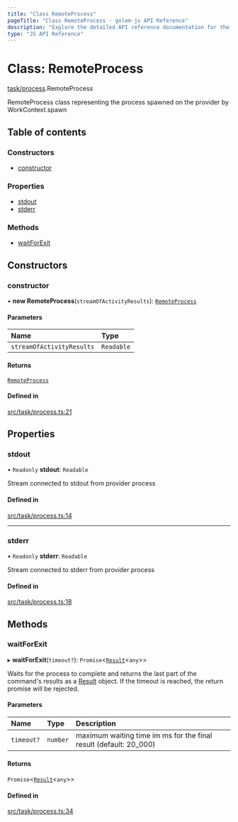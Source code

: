 ```yaml
---
title: "Class RemoteProcess"
pageTitle: "Class RemoteProcess - golem-js API Reference"
description: "Explore the detailed API reference documentation for the Class RemoteProcess within the golem-js SDK for the Golem Network."
type: "JS API Reference"
---
```

# Class: RemoteProcess

[task/process](../modules/task_process).RemoteProcess

RemoteProcess class representing the process spawned on the provider by WorkContext.spawn

## Table of contents

### Constructors

- [constructor](task_process.RemoteProcess#constructor)

### Properties

- [stdout](task_process.RemoteProcess#stdout)
- [stderr](task_process.RemoteProcess#stderr)

### Methods

- [waitForExit](task_process.RemoteProcess#waitforexit)

## Constructors

### constructor

• **new RemoteProcess**(`streamOfActivityResults`): [`RemoteProcess`](task_process.RemoteProcess)

#### Parameters

| Name | Type |
| :------ | :------ |
| `streamOfActivityResults` | `Readable` |

#### Returns

[`RemoteProcess`](task_process.RemoteProcess)

#### Defined in

[src/task/process.ts:21](https://github.com/golemfactory/golem-js/blob/627e370/src/task/process.ts#L21)

## Properties

### stdout

• `Readonly` **stdout**: `Readable`

Stream connected to stdout from provider process

#### Defined in

[src/task/process.ts:14](https://github.com/golemfactory/golem-js/blob/627e370/src/task/process.ts#L14)

___

### stderr

• `Readonly` **stderr**: `Readable`

Stream connected to stderr from provider process

#### Defined in

[src/task/process.ts:18](https://github.com/golemfactory/golem-js/blob/627e370/src/task/process.ts#L18)

## Methods

### waitForExit

▸ **waitForExit**(`timeout?`): `Promise`\<[`Result`](activity_results.Result)\<`any`\>\>

Waits for the process to complete and returns the last part of the command's results as a [Result](activity_results.Result) object.
If the timeout is reached, the return promise will be rejected.

#### Parameters

| Name | Type | Description |
| :------ | :------ | :------ |
| `timeout?` | `number` | maximum waiting time im ms for the final result (default: 20_000) |

#### Returns

`Promise`\<[`Result`](activity_results.Result)\<`any`\>\>

#### Defined in

[src/task/process.ts:34](https://github.com/golemfactory/golem-js/blob/627e370/src/task/process.ts#L34)
